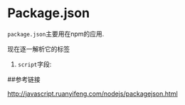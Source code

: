 # Package.json

`package.json`主要用在npm的应用.

现在逐一解析它的标签

1. `script`字段: 

##参考链接

<http://javascript.ruanyifeng.com/nodejs/packagejson.html>